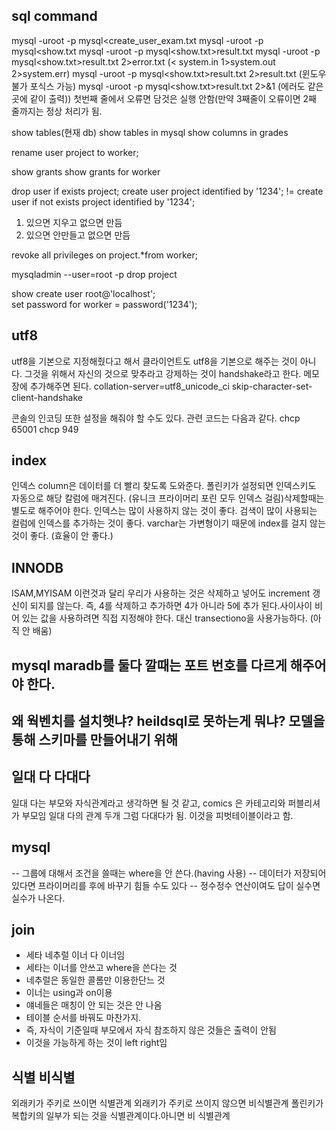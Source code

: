 ## sql command
mysql -uroot -p mysql<create_user_exam.txt
mysql -uroot -p mysql<show.txt
mysql -uroot -p mysql<show.txt>result.txt
mysql -uroot -p mysql<show.txt>result.txt 2>error.txt	 	(< system.in 1>system.out 2>system.err)
mysql -uroot -p mysql<show.txt>result.txt 2>result.txt		(윈도우 불가 포식스 가능)
mysql -uroot -p mysql<show.txt>result.txt 2>&1			(에러도 같은 곳에 같이 출력))
첫번째 줄에서 오류면 담것은 실행 안함(만약 3째줄이 오류이면 2째 줄까지는 정상 처리가 됨.

show tables(현재 db)
show tables in mysql
show columns in grades

rename user project to worker;

show grants
show grants for worker

drop user if exists project;
create user project identified by '1234';
!=
create user if not exists project identified by '1234';
1. 있으면 지우고 없으면 만듬
2. 있으면 안만들고 없으면 만듬

revoke all privileges on project.*from worker;

mysqladmin --user=root -p drop project

show create user root@'localhost';	
set password for worker = password('1234');

## utf8
utf8을 기본으로 지정해줬다고 해서 클라이언트도 utf8을 기본으로 해주는 것이 아니다. 그것을 위해서 자신의 것으로 맞추라고 강제하는 것이 handshake라고 한다.
메모장에 추가해주면 된다.
collation-server=utf8_unicode_ci
skip-character-set-client-handshake

콘솔의 인코딩 또한 설정을 해줘야 할 수도 있다. 관련 코드는 다음과 같다.
chcp 65001
chcp 949

## index
인덱스 column은 데이터를 더 빨리 찾도록 도와준다.
폴린키가 설정되면 인덱스키도 자동으로 해당 칼럼에 매겨진다. (유니크 프라이머리 포린 모두 인덱스 걸림)삭제할때는 별도로 해주어야 한다.
인덱스는 많이 사용하지 않는 것이 좋다. 검색이 많이 사용되는 컬럼에 인덱스를 추가하는 것이 좋다.  varchar는 가변형이기 때문에 index를 걸지 않는 것이 좋다. (효율이 안 좋다.)

## INNODB
ISAM,MYISAM 이런것과 달리 우리가 사용하는 것은 삭제하고 넣어도 increment 갱신이 되지를 않는다. 즉, 4를 삭제하고 추가하면 4가 아니라 5에 추가 된다.사이사이 비어 있는 값을 사용하려면 직접 지정해야 한다. 대신 transectiono을 사용가능하다. (아직 안 배움) 

## mysql maradb를 둘다 깔때는 포트 번호를 다르게 해주어야 한다.
## 왜 웍벤치를 설치햇냐? heildsql로 못하는게 뭐냐? 모델을 통해 스키마를 만들어내기 위해

## 일대 다 다대다
일대 다는 부모와 자식관계라고 생각하면 될 것 같고,
comics 은 카테고리와 퍼블리셔 가 부모임 일대 다의 관계 두개 그럼 다대다가 됨. 이것을 피벗테이블이라고 함.

## mysql
-- 그룹에 대해서 조건을 쓸때는 where을 안 쓴다.(having 사용)
-- 데이터가 저장되어 있다면 프라이머리를 후에 바꾸기 힘들 수도 있다
-- 정수정수 연산이여도 답이 실수면 실수가 나온다.
## join
- 세타 네추럴 이너 다 이너임
- 세타는 이너를 안쓰고 where을 쓴다는 것
- 네추럴은 동일한 콜롬만 이용한단느 것
- 이너는 using과 on이용
- 얘네들은 매칭이 안 되는 것은 안 나옴
- 테이블 순서를 바꿔도 마찬가지.
- 즉, 자식이 기준일때 부모에서 자식 참조하지 않은 것들은 출력이 안됨
- 이것을 가능하게 하는 것이 left right임
## 식별 비식별
외래키가 주키로 쓰이면 식별관계
외래키가 주키로 쓰이지 않으면 비식별관계
폴린키가 복합키의 일부가 되는 것을 식별관계이다.아니면 비 식별관계
